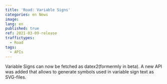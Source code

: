 ```yaml
---
title: 'Road: Variable Signs'
categories: en News
image:
lang: en
published: true
ref: 2021-03-09-release
traffictypes:
  - Road
tags:
  - APIs
---
```


Variable Signs can now be fetched as datex2(formermly in beta). A new API was
added that allows to generate symbols used in variable sign text as SVG-files.
